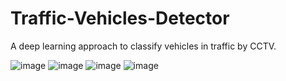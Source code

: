 # Traffic-Vehicles-Detector
A deep learning approach to classify vehicles in traffic by CCTV.

![image](https://user-images.githubusercontent.com/59080228/173198005-17444afa-b8fe-4a96-83c7-e73cb5636334.png)
![image](https://user-images.githubusercontent.com/59080228/173198016-4d8379c6-5c8e-4da4-a06e-f17dd55ad17d.png)
![image](https://user-images.githubusercontent.com/59080228/173198020-2493b110-1cdb-46ef-af85-e8a23cdccf84.png)
![image](https://user-images.githubusercontent.com/59080228/173198030-151e66a6-e80c-4fcb-a78f-89088c540204.png)
